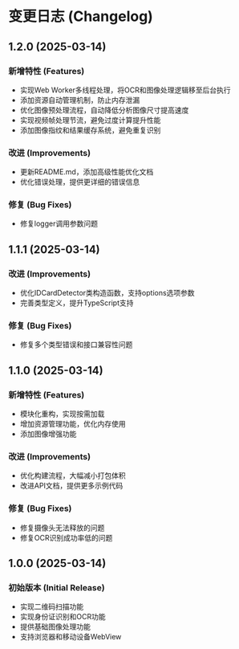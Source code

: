 # 变更日志 (Changelog)

## 1.2.0 (2025-03-14)

### 新增特性 (Features)
- 实现Web Worker多线程处理，将OCR和图像处理逻辑移至后台执行
- 添加资源自动管理机制，防止内存泄漏
- 优化图像预处理流程，自动降低分析图像尺寸提高速度
- 实现视频帧处理节流，避免过度计算提升性能
- 添加图像指纹和结果缓存系统，避免重复识别

### 改进 (Improvements)
- 更新README.md，添加高级性能优化文档
- 优化错误处理，提供更详细的错误信息

### 修复 (Bug Fixes)
- 修复logger调用参数问题

## 1.1.1 (2025-03-14)

### 改进 (Improvements)
- 优化IDCardDetector类构造函数，支持options选项参数
- 完善类型定义，提升TypeScript支持

### 修复 (Bug Fixes)
- 修复多个类型错误和接口兼容性问题

## 1.1.0 (2025-03-14)

### 新增特性 (Features)
- 模块化重构，实现按需加载
- 增加资源管理功能，优化内存使用
- 添加图像增强功能

### 改进 (Improvements)
- 优化构建流程，大幅减小打包体积
- 改进API文档，提供更多示例代码

### 修复 (Bug Fixes)
- 修复摄像头无法释放的问题
- 修复OCR识别成功率低的问题

## 1.0.0 (2025-03-14)

### 初始版本 (Initial Release)
- 实现二维码扫描功能
- 实现身份证识别和OCR功能
- 提供基础图像处理功能
- 支持浏览器和移动设备WebView 
